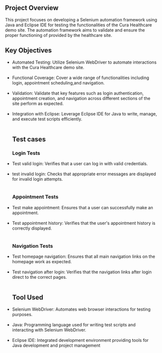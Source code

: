 <h2><b>Project Overview</b></h2>

This project focuses on developing a Selenium automation framework using Java and Eclipse IDE for testing the functionalities of the Cura Healthcare demo site. The automation framework aims to validate and ensure the proper functioning of  provided by the healthcare site.

<h2><b>Key Objectives</b></h2>
<ul>
  
<li>Automated Testing: Utilize Selenium WebDriver to automate interactions with the Cura Healthcare demo site.</li><br>

<li>Functional Coverage: Cover a wide range of functionalities including login, appointment scheduling,and navigation.</li><br>

<li>Validation: Validate that key features such as login authentication, appointment creation, and navigation across different sections of the site perform as expected.</li><br>

<li>Integration with Eclipse: Leverage Eclipse IDE for Java to write, manage, and execute test scripts efficiently.</li><br>

<h2><b>Test cases</b></h2>

<h3><b>Login Tests</b></h3>

<li>Test valid login: Verifies that a user can log in with valid credentials.</li><br>
<li>test invalid login: Checks that appropriate error messages are displayed for invalid login attempts.</li><br>

<h3><b>Appointment Tests</b></h3>

<li>Test make appointment: Ensures that a user can successfully make an appointment.</li><br>
<li>Test appointment history: Verifies that the user's appointment history is correctly displayed.</li><br>

<h3><b>Navigation Tests</b></h3>

<li>Test homepage navigation: Ensures that all main navigation links on the homepage work as expected.</li><br>
<li>Test navigation after login: Verifies that the navigation links after login direct to the correct pages.</li><br>



<h2><b>Tool Used</b></h2>

<li>Selenium WebDriver: Automates web browser interactions for testing purposes.</li><br>

<li>Java: Programming language used for writing test scripts and interacting with Selenium WebDriver.</li><br>

<li>Eclipse IDE: Integrated development environment providing tools for Java development and project management</li><br>





